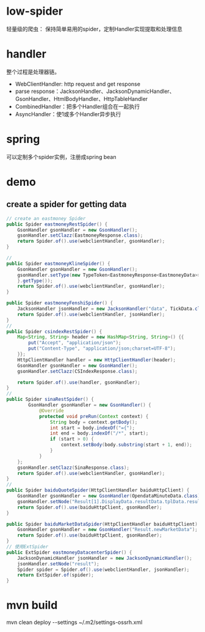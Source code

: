 # low-spider
轻量级的爬虫： 保持简单易用的spider，定制Handler实现提取和处理信息

# handler
整个过程是处理器链。
- WebClientHandler: http request and get response
- parse response：JacksonHandler、JacksonDynamicHandler、GsonHandler、HtmlBodyHandler、HttpTableHandler
- CombinedHandler：把多个Handler组合在一起执行
- AsyncHandler：使1或多个Handler异步执行

# spring
可以定制多个spider实例，注册成spring bean

# demo
## create a spider for getting data
```java
// create an eastmoney Spider
public Spider eastmoneyRestSpider() {
    GsonHandler gsonHandler = new GsonHandler();
    gsonHandler.setClazz(EastmoneyResponse.class);
    return Spider.of().use(webclientHandler, gsonHandler);
}

//
public Spider eastmoneyKlineSpider() {
    GsonHandler gsonHandler = new GsonHandler();
    gsonHandler.setType(new TypeToken<EastmoneyResponse<EastmoneyData>>() {
    }.getType());
    return Spider.of().use(webclientHandler, gsonHandler);
}

public Spider eastmoneyFenshiSpider() {
    JacksonHandler jsonHandler = new JacksonHandler("data", TickData.class);
    return Spider.of().use(webclientHandler, jsonHandler);
}
// 
public Spider csindexRestSpider() {
    Map<String, String> header = new HashMap<String, String>() {{
        put("Accept", "application/json");
        put("Content-Type", "application/json;charset=UTF-8");
    }};
    HttpClientHandler handler = new HttpClientHandler(header);
    GsonHandler gsonHandler = new GsonHandler();
    gsonHandler.setClazz(CSIndexResponse.class);

    return Spider.of().use(handler, gsonHandler);
}
//
public Spider sinaRestSpider() {
        GsonHandler gsonHandler = new GsonHandler() {
            @Override
            protected void preRun(Context context) {
                String body = context.getBody();
                int start = body.indexOf("={");
                int end = body.indexOf("/*", start);
                if (start > 0) {
                    context.setBody(body.substring(start + 1, end));
                }
            }
    };
    gsonHandler.setClazz(SinaResponse.class);
    return Spider.of().use(webclientHandler, gsonHandler);
}
// 
public Spider baiduQuoteSpider(HttpClientHandler baiduHttpClient) {
    GsonHandler gsonHandler = new GsonHandler(OpendataMinuteData.class);
    gsonHandler.setNode("Result[1].DisplayData.resultData.tplData.result.minute_data");
    return Spider.of().use(baiduHttpClient, gsonHandler);
}

public Spider baiduMarketDataSpider(HttpClientHandler baiduHttpClient) {
    GsonHandler gsonHandler = new GsonHandler("Result.newMarketData");
    return Spider.of().use(baiduHttpClient, gsonHandler);
}
// 使用ExtSpider
public ExtSpider eastmoneyDatacenterSpider() {
    JacksonDynamicHandler jsonHandler = new JacksonDynamicHandler();
    jsonHandler.setNode("result");
    Spider spider = Spider.of().use(webclientHandler, jsonHandler);
    return ExtSpider.of(spider);
}
```
# mvn build
mvn clean deploy --settings ~/.m2/settings-ossrh.xml